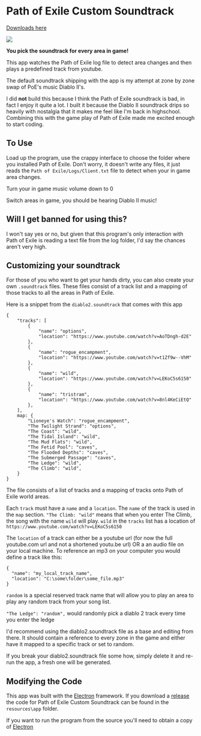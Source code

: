 # Path of Exile Custom Soundtrack
[Downloads here](https://github.com/jareddr/PoECustomSoundtrack/releases)

![](pietyd2.png)

**You pick the soundtrack for every area in game!**

This app watches the Path of Exile log file to detect area changes and then plays a predefined track from youtube.

The default soundtrack shipping with the app is my attempt at zone by zone swap of PoE's music Diablo II's.

I did **not** build this because I think the Path of Exile soundtrack is bad, in fact I enjoy it quite a lot.  I built it because the Diablo II soundtrack drips so heavily with nostalgia that it makes me feel like I'm back in highschool.  Combining this with the game play of Path of Exile made me excited enough to start coding.

## To Use

Load up the program, use the crappy interface to choose the folder where you installed Path of Exile.  Don't worry, it doesn't write any files, it just reads the `Path of Exile/Logs/Client.txt` file to detect when your in game area changes.

Turn your in game music volume down to 0

Switch areas in game, you should be hearing Diablo II music!

## Will I get banned for using this?

I won't say yes or no, but given that this program's only interaction with Path of Exile is reading a text file from the log folder, I'd say the chances aren't very high.

## Customizing your soundtrack

For those of you who want to get your hands dirty, you can also create your own `.soundtrack` files.  These files consist of a track list and a mapping of those tracks to all the areas in Path of Exile.

Here is a snippet from the `diablo2.soundtrack` that comes with this app

```
{
	"tracks": [
		{
			"name": "options",
			"location": "https://www.youtube.com/watch?v=AoTDngh-d2E"
		},
		{
			"name": "rogue_encampment",
			"location": "https://www.youtube.com/watch?v=t1Zf9w--VhM"
		},
		{
			"name": "wild",
			"location": "https://www.youtube.com/watch?v=LEKoC5s6150"
		},
		{
			"name": "tristram",
			"location": "https://www.youtube.com/watch?v=8nl4KeCiEtQ"
		},
	],
	map: {
		"Lioneye's Watch": "rogue_encampment",
		"The Twilight Strand": "options",
		"The Coast": "wild",
		"The Tidal Island": "wild",
		"The Mud Flats": "wild",
		"The Fetid Pool": "caves",
		"The Flooded Depths": "caves",
		"The Submerged Passage": "caves",
		"The Ledge": "wild",
		"The Climb": "wild",
	}
}
```
The file consists of a list of tracks and a mapping of tracks onto Path of Exile world areas.

Each `track` must have a `name` and a `location`.
The `name` of the track is used in the `map` section.  `"The Climb: "wild"` means that when you enter The Climb, the song with the name `wild` will play.  `wild` in the `tracks` list has a location of `https://www.youtube.com/watch?v=LEKoC5s6150`

The `location` of a track can either be a youtube url (for now the full youtube.com url and not a shortened youtu.be url) OR a an audio file on your local machine.  To reference an mp3 on your computer you would define a track like this:

```
{
  "name": "my_local_track_name",
  "location": "C:\some\folder\some_file.mp3"
}
```

`random` is a special reserved track name that will allow you to play an area to play any random track from your song list.

`"The Ledge": "random",` would randomly pick a diablo 2 track every time you enter the ledge

I'd recommend using the diablo2.soundtrack file as a base and editing from there.  It should contain a reference to every zone in the game and either have it mapped to a specific track or set to random.

If you break your diablo2.soundtrack file some how, simply delete it and re-run the app, a fresh one will be generated.


## Modifying the Code

This app was built with the [Electron](http://electron.atom.io/) framework.  If you download a [release](https://github.com/jareddr/PoECustomSoundtrack/releases) the code for Path of Exile Custom Soundtrack can be found in the `resources\app` folder.

If you want to run the program from the source you'll need to obtain a copy of [Electron](http://electron.atom.io/)
